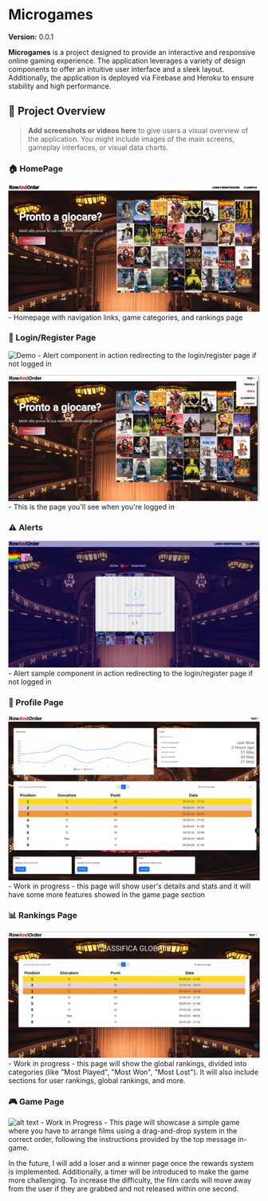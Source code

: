 # Microgames

**Version:** 0.0.1

**Microgames** is a project designed to provide an interactive and responsive online gaming experience. The application leverages a variety of design components to offer an intuitive user interface and a sleek layout. Additionally, the application is deployed via Firebase and Heroku to ensure stability and high performance.

## 📸 Project Overview

> **Add screenshots or videos here** to give users a visual overview of the application. You might include images of the main screens, gameplay interfaces, or visual data charts.

### 🏠 HomePage 
![alt text](homePage.png) - Homepage with navigation links, game categories, and rankings page

### 🔑 Login/Register Page
![Demo](loginPage.gif) - Alert component in action redirecting to the login/register page if not logged in

![alt text](loggedPage.png) - This is the page you'll see when you're logged in

### ⚠️ Alerts
![alt text](alerts.png) - Alert sample component in action redirecting to the login/register page if not logged in

### 👤 Profile Page
![alt text](profilePage.png) - Work in progress - this page will show user's details and stats and it will have some more features showed in the game page section

### 📊 Rankings Page
![alt text](rankingsPage.png) - Work in progress - this page will show the global rankings, divided into categories (like "Most Played", "Most Won", "Most Lost"). It will also include sections for user rankings, global rankings, and more.

### 🎮 Game Page
![alt text](gamePage.gif) - Work in Progress - This page will showcase a simple game where you have to arrange films using a drag-and-drop system in the correct order, following the instructions provided by the top message in-game.

In the future, I will add a loser and a winner page once the rewards system is implemented. Additionally, a timer will be introduced to make the game more challenging. To increase the difficulty, the film cards will move away from the user if they are grabbed and not released within one second.
